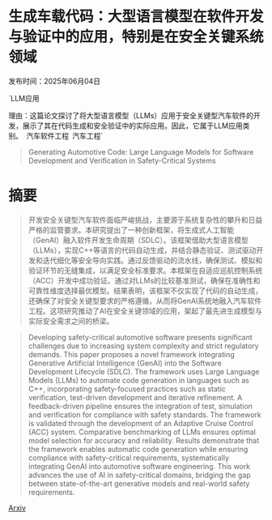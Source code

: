 # 生成车载代码：大型语言模型在软件开发与验证中的应用，特别是在安全关键系统领域

发布时间：2025年06月04日

`LLM应用

理由：这篇论文探讨了将大型语言模型（LLMs）应用于安全关键型汽车软件的开发，展示了其在代码生成和安全验证中的实际应用。因此，它属于LLM应用类别。` `汽车软件工程` `汽车工程`

> Generating Automotive Code: Large Language Models for Software Development and Verification in Safety-Critical Systems

# 摘要

> 开发安全关键型汽车软件面临严峻挑战，主要源于系统复杂性的攀升和日益严格的监管要求。本研究提出了一种创新框架，将生成式人工智能（GenAI）融入软件开发生命周期（SDLC）。该框架借助大型语言模型（LLMs），实现C++等语言的代码自动生成，并结合静态验证、测试驱动开发和迭代细化等安全导向实践。通过反馈驱动的流水线，确保测试、模拟和验证环节的无缝集成，以满足安全标准要求。本框架在自适应巡航控制系统（ACC）开发中成功验证。通过对LLMs的比较基准测试，确保在准确性和可靠性维度选择最优模型。结果表明，该框架不仅实现了代码的自动生成，还确保了对安全关键型要求的严格遵循，从而将GenAI系统地融入汽车软件工程。这项研究推动了AI在安全关键领域的应用，架起了最先进生成模型与实际安全需求之间的桥梁。

> Developing safety-critical automotive software presents significant challenges due to increasing system complexity and strict regulatory demands. This paper proposes a novel framework integrating Generative Artificial Intelligence (GenAI) into the Software Development Lifecycle (SDLC). The framework uses Large Language Models (LLMs) to automate code generation in languages such as C++, incorporating safety-focused practices such as static verification, test-driven development and iterative refinement. A feedback-driven pipeline ensures the integration of test, simulation and verification for compliance with safety standards. The framework is validated through the development of an Adaptive Cruise Control (ACC) system. Comparative benchmarking of LLMs ensures optimal model selection for accuracy and reliability. Results demonstrate that the framework enables automatic code generation while ensuring compliance with safety-critical requirements, systematically integrating GenAI into automotive software engineering. This work advances the use of AI in safety-critical domains, bridging the gap between state-of-the-art generative models and real-world safety requirements.

[Arxiv](https://arxiv.org/abs/2506.04038)